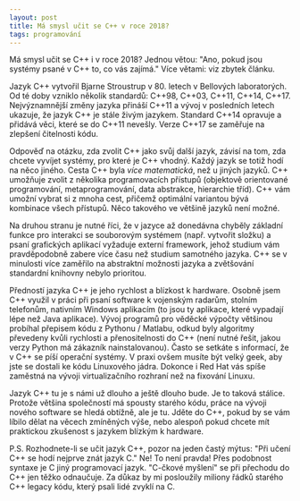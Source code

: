 ```yaml
---
layout: post
title: Má smysl učit se C++ v roce 2018?
tags: programování
---
```


Má smysl učit se C++ i v roce 2018? Jednou větou:
"Ano, pokud jsou systémy psané v C++ to, co vás zajímá."
Více větami: viz zbytek článku.

Jazyk C++ vytvořil Bjarne Stroustrup v 80. letech v Bellových laboratorých.
Od té doby vzniklo několik standardů: C++98, C++03, C++11, C++14, C++17.
Nejvýznamnější změny jazyka přináší C++11 a vývoj v posledních letech
ukazuje, že jazyk C++ je stále živým jazykem. Standard C++14 opravuje a přidává
věci, které se do C++11 nevešly. Verze C++17 se zaměřuje na zlepšení čitelnosti
kódu.

Odpověď na otázku, zda zvolit C++ jako svůj další jazyk, závisí na tom,
zda chcete vyvíjet systémy, pro které je C++ vhodný. Každý jazyk se totiž hodí
na něco jiného. Cesta C++ byla *více matematická*, než u jiných jazyků. C++ umožňuje zvolit
z několika programovacích přístupů (objektově orientované programování, metaprogramování,
data abstrakce, hierarchie tříd).
C++ vám umožní vybrat si z mnoha cest, přičemž optimální variantou bývá kombinace
všech přístupů. Něco takového ve většině jazyků není možné.

Na druhou stranu je nutné říci, že v jazyce až donedávna
chyběly základní funkce pro interakci se souborovým systémem (např. vytvořit složku)
a psaní grafických aplikací vyžaduje externí framework, jehož studium vám pravděpodobně
zabere více času než studium samotného jazyka. C++ se v minulosti více zaměřilo na abstraktní
možnosti jazyka a zvětšování standardní knihovny nebylo prioritou.

Předností jazyka C++ je jeho rychlost a blízkost k hardware.
Osobně jsem C++ využil v práci při psaní software k vojenským radarům, stolním telefonům,
nativním Windows aplikacím (to jsou ty aplikace, které vypadají lépe než Java aplikace).
Vývoj programů pro věděcké výpočty většinou probíhal
přepisem kódu z Pythonu / Matlabu, odkud byly algoritmy převedeny kvůli rychlosti
a přenositelnosti do C++ (není nutné řešit, jakou verzy Python má zákazník nainstalovanou).
Často se setkáte s informací, že v C++ se píší operační systémy. V praxi ovšem musíte být velký
geek, aby jste se dostali ke kódu Linuxového jádra. Dokonce i Red Hat vás spíše zaměstná na vývoji
virtualizačního rozhraní než na fixování Linuxu.

Jazyk C++ tu je s námi už dlouho a ještě dlouho bude. Je to taková stálice.
Protože většina společností má spousty starého kódu, práce na vývoji nového
software se hledá obtížně, ale je tu. Jděte do C++, pokud by se vám líbilo dělat
na věcech zmíněných výše, nebo alespoň pokud chcete mít praktickou zkušenost
s jazykem blízkým k hardware.

P.S. Rozhodnete-li se učit jazyk C++, pozor na jeden častý mýtus:
"Při učení C++ se hodí nejprve znát jazyk C." Ne! To není pravda!
Přes podobnost syntaxe je C jiný programovací jazyk. "C-čkové myšlení"
se při přechodu do C++ jen těžko odnaučuje. Za důkaz by mi posloužily miliony
řádků starého C++ legacy kódu, který psali lidé zvyklí na C.
